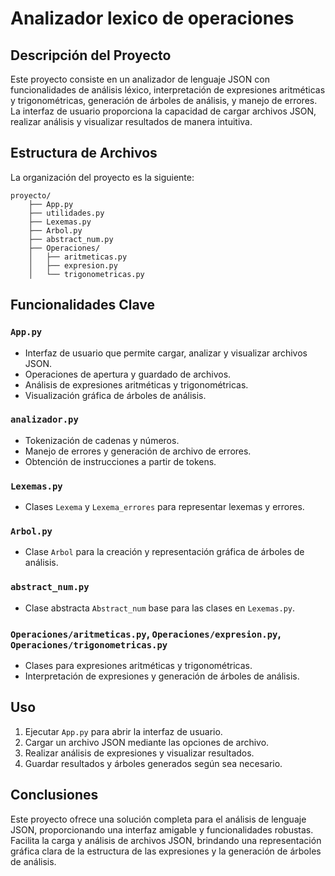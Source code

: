 # Analizador lexico de operaciones

## Descripción del Proyecto

Este proyecto consiste en un analizador de lenguaje JSON con funcionalidades de análisis léxico, interpretación de expresiones aritméticas y trigonométricas, generación de árboles de análisis, y manejo de errores. La interfaz de usuario proporciona la capacidad de cargar archivos JSON, realizar análisis y visualizar resultados de manera intuitiva.

## Estructura de Archivos

La organización del proyecto es la siguiente:

```
proyecto/
    ├── App.py
    ├── utilidades.py
    ├── Lexemas.py
    ├── Arbol.py
    ├── abstract_num.py
    ├── Operaciones/
    │   ├── aritmeticas.py
    │   ├── expresion.py
    │   └── trigonometricas.py
```

## Funcionalidades Clave

### `App.py`

- Interfaz de usuario que permite cargar, analizar y visualizar archivos JSON.
- Operaciones de apertura y guardado de archivos.
- Análisis de expresiones aritméticas y trigonométricas.
- Visualización gráfica de árboles de análisis.

### `analizador.py`

- Tokenización de cadenas y números.
- Manejo de errores y generación de archivo de errores.
- Obtención de instrucciones a partir de tokens.

### `Lexemas.py`

- Clases `Lexema` y `Lexema_errores` para representar lexemas y errores.

### `Arbol.py`

- Clase `Arbol` para la creación y representación gráfica de árboles de análisis.

### `abstract_num.py`

- Clase abstracta `Abstract_num` base para las clases en `Lexemas.py`.

### `Operaciones/aritmeticas.py`, `Operaciones/expresion.py`, `Operaciones/trigonometricas.py`

- Clases para expresiones aritméticas y trigonométricas.
- Interpretación de expresiones y generación de árboles de análisis.

## Uso

1. Ejecutar `App.py` para abrir la interfaz de usuario.
2. Cargar un archivo JSON mediante las opciones de archivo.
3. Realizar análisis de expresiones y visualizar resultados.
4. Guardar resultados y árboles generados según sea necesario.

## Conclusiones

Este proyecto ofrece una solución completa para el análisis de lenguaje JSON, proporcionando una interfaz amigable y funcionalidades robustas. Facilita la carga y análisis de archivos JSON, brindando una representación gráfica clara de la estructura de las expresiones y la generación de árboles de análisis.

